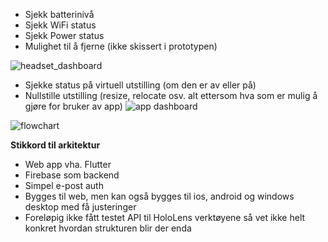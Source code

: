 - Sjekk batterinivå
- Sjekk WiFi status
- Sjekk Power status
- Mulighet til å fjerne (ikke skissert i prototypen)

![headset_dashboard](https://user-images.githubusercontent.com/35202392/200341249-caa351b1-6dc5-49ca-b431-f072d524d450.png)


- Sjekke status på virtuell utstilling (om den er av eller på) 
- Nullstille utstilling (resize, relocate osv. alt ettersom hva som er mulig å gjøre for bruker av app)
![app dashboard](https://user-images.githubusercontent.com/35202392/200341881-1254c367-d9c3-4d04-9d70-a5b635426eea.png)




![flowchart](https://user-images.githubusercontent.com/35202392/200341904-b508d6e6-9a0c-432d-96dc-1464e3e0fd07.png)


**Stikkord til arkitektur**
- Web app vha. Flutter
- Firebase som backend
- Simpel e-post auth
- Bygges til web, men kan også bygges til ios, android og windows desktop med få justeringer
- Foreløpig ikke fått testet API til HoloLens verktøyene så vet ikke helt konkret hvordan strukturen blir der enda
